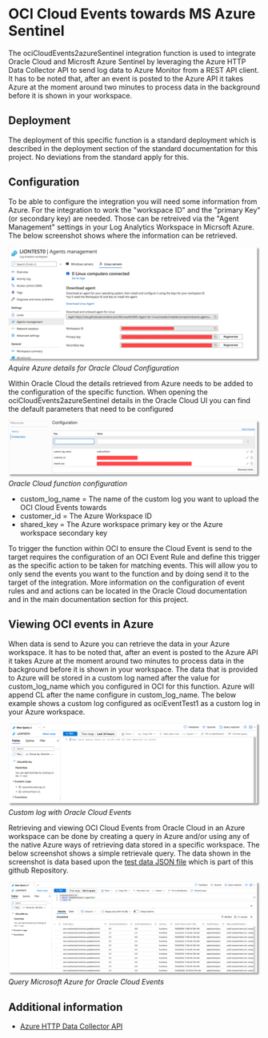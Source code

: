# OCI Cloud Events towards MS Azure Sentinel
The ociCloudEvents2azureSentinel integration function is used to integrate Oracle Cloud and Microsft Azure Sentinel by leveraging the Azure HTTP Data Collector API to send log data to Azure Monitor from a REST API client. It has to be noted that, after an event is posted to the Azure API it takes Azure at the moment around two minutes to process data in the background before it is shown in your workspace. 

## Deployment
The deployment of this specific function is a standard deployment which is described in the deployment section of the standard documentation for this project. No deviations from the standard apply for this. 

## Configuration
To be able to configure the integration you will need some information from Azure. For the integration to work the "workspace ID" and the "primary Key" (or secondary key) are needed. Those can be retreived via the "Agent Management" settings in your Log Analytics Workspace in Micrsoft Azure. The below screenshot shows where the information can be retrieved. 

![](../doc/Azure_sentinel_Oracle_Cloud_2.png)
*Aquire Azure details for Oracle Cloud Configuration*

Within Oracle Cloud the details retrieved from Azure needs to be added to the configuration of the specific function. When opening the ociCloudEvents2azureSentinel details in the Oracle Cloud UI you can find the default parameters that need to be configured

![](../doc/Azure_sentinel_Oracle_Cloud_4.png)
*Oracle Cloud function configuration*

* custom_log_name = The name of the custom log you want to upload the OCI Cloud Events towards
* customer_id = The Azure Workspace ID
* shared_key = The Azure workspace primary key or the Azure workspace secondary key

To trigger the function within OCI to ensure the Cloud Event is send to the target requires the configuration of an OCI Event Rule and define this trigger as the specific action to be taken for matching events. This will allow you to only send the events you want to the function and by doing send it to the target of the integration. More information on the configuration of event rules and and actions can be located in the Oracle Cloud documentation and in the main documentation section for this project. 

## Viewing OCI events in Azure
When data is send to Azure you can retrieve the data in your Azure workspace. It has to be noted that, after an event is posted to the Azure API it takes Azure at the moment around two minutes to process data in the background before it is shown in your workspace. The data that is provided to Azure will be stored in a custom log named after the value for custom_log_name which you configured in OCI for this function. Azure will append CL after the name configure in custom_log_name. The below example shows a custom log configured as ociEventTest1 as a custom log in your Azure workspace.

![](../doc/Azure_sentinel_Oracle_Cloud_3.png)
*Custom log with Oracle Cloud Events*

Retrieving and viewing OCI Cloud Events from Oracle Cloud in an Azure workspace can be done by creating a query in Azure and/or using any of the native Azure ways of retrieving data stored in a specific workspace. The below screenshot shows a simple retrievale query. The data shown in the screenshot is data based upon the [test data JSON file](../testdata/example_0.json) which is part of this github Repository.

![](../doc/Azure_sentinel_Oracle_Cloud_1.png)
*Query Microsoft Azure for Oracle Cloud Events*


## Additional information
* [Azure HTTP Data Collector API](https://docs.microsoft.com/en-us/azure/azure-monitor/platform/data-collector-api)
